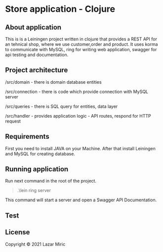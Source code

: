 # Store application - Clojure 

## About application

This is is a Leiningen project written in clojure that provides a REST API for an tehnical shop, where we use customer,order and product. It uses korma to communicate with MySQL, ring for writing web application, swagger for api testing and documentation.

## Project architecture

/src/domain - there is domain database entities

/src/connection - there is code which provide connection with MySQL server

/src/queries - there is SQL query for entities, data layer

/src/handler - provides application logic  - API routes, respond for HTTP request

## Requirements

First you need to install JAVA on your Machine. After that install Leiningen and MySQL for creating database.

## Running application

Run next command in the root of the project.
>.\lein ring server

This command will start a server and open a Swagger API Documentation.

## Test


## License
Copyright © 2021 Lazar Miric